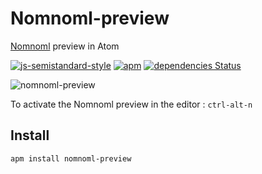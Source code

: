 # Nomnoml-preview

[Nomnoml](https://github.com/skanaar/nomnoml)  preview in Atom

[![js-semistandard-style](https://img.shields.io/badge/code%20style-semistandard-brightgreen.svg?style=flat-square)](https://github.com/Flet/semistandard)
[![apm](https://img.shields.io/apm/v/nomnoml-preview.svg)](https://atom.io/packages/nomnoml-preview)
[![dependencies Status](https://david-dm.org/supercoac/nomnoml-preview/status.svg)](https://david-dm.org/supercoac/nomnoml-preview)

![nomnoml-preview](https://raw.githubusercontent.com/SuperCoac/nomnoml-preview/master/nomnoml-preview.gif)

To activate the Nomnoml preview in the editor : `ctrl-alt-n`

## Install
```
apm install nomnoml-preview
```
